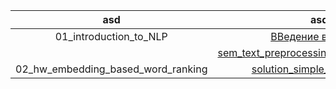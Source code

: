 |asd|asd|
|:---:|:---:|
|01_introduction_to_NLP|[ВВедение в NLP.pdf](https://github.com/rufous86/studies/blob/main/DLS_NLP/01_introduction_to_NLP/%D0%92%D0%B2%D0%B5%D0%B4%D0%B5%D0%BD%D0%B8%D0%B5%20%D0%B2%20NLP.pdf)|
||[sem_text_preprocessing_and_classification](https://colab.research.google.com/github/rufous86/studies/blob/main/DLS_NLP/01_introduction_to_NLP/sem_text_preprocessing_and_classification.ipynb)|
|02_hw_embedding_based_word_ranking|[solution_simple_embeddings](https://colab.research.google.com/github/rufous86/studies/blob/main/DLS_NLP/02_hw_embedding_based_word_ranking/solution_simple_embeddings.ipynb)|


